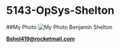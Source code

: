 # 5143-OpSys-Shelton

##My Photo
![My Photo](https://scontent-dfw5-1.xx.fbcdn.net/v/t1.0-9/32266560_2107745299241262_48109865712746496_n.jpg?_nc_cat=108&_nc_ht=scontent-dfw5-1.xx&oh=77662e852c0f113d5e4c330772f82d01&oe=5CD3A97C)
Benjamin Shelton

**Bshel419@rocketmail.com**

